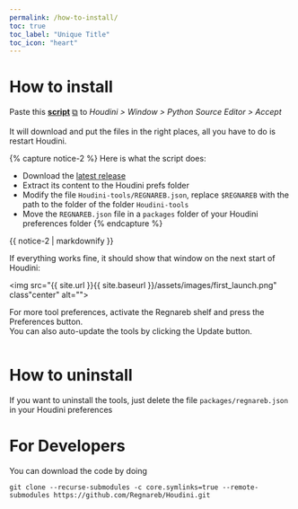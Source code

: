 ```yaml
---
permalink: /how-to-install/
toc: true
toc_label: "Unique Title"
toc_icon: "heart"
---
```




# How to install

<p class="notice--success">Paste this <a href="https://raw.githubusercontent.com/Regnareb/Houdini/refs/tags/v0.3.1/python2.7libs/tools/installer.py"><strong>script</strong></a> <a href="#" title="Click to copy the code" onclick="copy_to_clipboard(&quot;https://raw.githubusercontent.com/Regnareb/Houdini/refs/heads/main/python2.7libs/tools/installer.py&quot;);return false;" class="btn">⧉</a> to <i>Houdini &gt; Window &gt; Python Source Editor &gt; Accept</i>
<br><br>
It will download and put the files in the right places, all you have to do is restart Houdini.
</p>


{% capture notice-2 %}
  Here is what the script does:
 * Download the [latest release](https://github.com/Regnareb/Houdini/releases/latest/download/Houdini-tools.zip) 
 * Extract its content to the Houdini prefs folder 
 * Modify the file `Houdini-tools/REGNAREB.json`, replace `$REGNAREB` with the path to the folder of the folder `Houdini-tools`  
 * Move the `REGNAREB.json` file in a `packages` folder of your Houdini preferences folder
{% endcapture %}

<div class="notice">{{ notice-2 | markdownify }}</div>


If everything works fine, it should show that window on the next start of Houdini:


<img src="{{ site.url }}{{ site.baseurl }}/assets/images/first_launch.png" class"center" alt="">


For more tool preferences, activate the Regnareb shelf and press the Preferences button.  
You can also auto-update the tools by clicking the Update button.

<img src="{{ site.url }}{{ site.baseurl }}/assets/images/preferences.png" alt="">


# How to uninstall

If you want to uninstall the tools, just delete the file `packages/regnareb.json` in your Houdini preferences 


# For Developers
You can download the code by doing
```
git clone --recurse-submodules -c core.symlinks=true --remote-submodules https://github.com/Regnareb/Houdini.git
```
